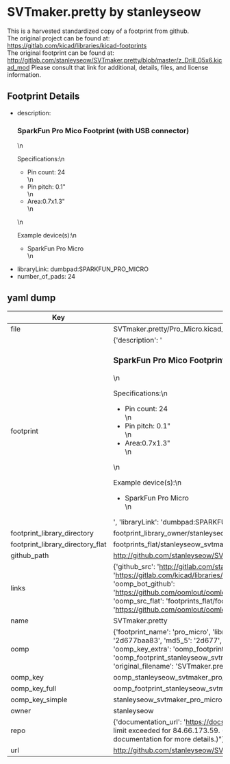 # SVTmaker.pretty by stanleyseow  
This is a harvested standardized copy of a footprint from github.  
The original project can be found at:  
https://gitlab.com/kicad/libraries/kicad-footprints  
The original footprint can be found at:
http://gitlab.com/stanleyseow/SVTmaker.pretty/blob/master/z_Drill_05x6.kicad_mod
Please consult that link for additional, details, files, and license information.  
## Footprint Details
* description: <h3>SparkFun Pro Mico Footprint (with USB connector)</h3>\n<p>Specifications:\n<ul><li>Pin count: 24</li>\n<li>Pin pitch: 0.1"</li>\n<li>Area:0.7x1.3"</li>\n</ul></p>\n<p>Example device(s):\n<ul><li>SparkFun Pro Micro</li>\n</ul></p>  
* libraryLink: dumbpad:SPARKFUN_PRO_MICRO  
* number_of_pads: 24  
## yaml dump  
| Key | Value |  
| --- | --- |  
| file | SVTmaker.pretty/Pro_Micro.kicad_mod |  
| footprint | {'description': '<h3>SparkFun Pro Mico Footprint (with USB connector)</h3>\\n<p>Specifications:\\n<ul><li>Pin count: 24</li>\\n<li>Pin pitch: 0.1"</li>\\n<li>Area:0.7x1.3"</li>\\n</ul></p>\\n<p>Example device(s):\\n<ul><li>SparkFun Pro Micro</li>\\n</ul></p>', 'libraryLink': 'dumbpad:SPARKFUN_PRO_MICRO', 'number_of_pads': 24} |  
| footprint_library_directory | footprint_library_owner/stanleyseow_SVTmaker.pretty |  
| footprint_library_directory_flat | footprints_flat/stanleyseow_svtmaker_pro_micro/working |  
| github_path | http://github.com/stanleyseow/SVTmaker.pretty/blob/master/Pro_Micro.kicad_mod |  
| links | {'github_src': 'http://gitlab.com/stanleyseow/SVTmaker.pretty/blob/master/z_Drill_05x6.kicad_mod', 'github_src_repo': 'https://gitlab.com/kicad/libraries/kicad-footprints', 'oomp_bot': 'footprints/stanleyseow_svtmaker_pro_micro/working', 'oomp_bot_github': 'https://github.com/oomlout/oomlout_oomp_footprint_bot/tree/main/footprints/stanleyseow_svtmaker_pro_micro/working', 'oomp_src_flat': 'footprints_flat/footprints_flat/stanleyseow_svtmaker_pro_micro/working', 'oomp_src_flat_github': 'https://github.com/oomlout/oomlout_oomp_footprint_src/tree/main/footprints_flat/stanleyseow_svtmaker_pro_micro/working'} |  
| name | SVTmaker.pretty |  
| oomp | {'footprint_name': 'pro_micro', 'library_name': 'svtmaker', 'md5': '2d677baa8312c9f6766860c3a2a309ff', 'md5_10': '2d677baa83', 'md5_5': '2d677', 'md5_6': '2d677b', 'oomp_key': 'oomp_stanleyseow_svtmaker_pro_micro', 'oomp_key_extra': 'oomp_footprint_stanleyseow_svtmaker_pro_micro', 'oomp_key_full': 'oomp_footprint_stanleyseow_svtmaker_pro_micro_2d677b', 'oomp_key_simple': 'stanleyseow_svtmaker_pro_micro', 'original_filename': 'SVTmaker.pretty/Pro_Micro.kicad_mod', 'owner_name': 'stanleyseow'} |  
| oomp_key | oomp_stanleyseow_svtmaker_pro_micro |  
| oomp_key_full | oomp_footprint_stanleyseow_svtmaker_pro_micro |  
| oomp_key_simple | stanleyseow_svtmaker_pro_micro |  
| owner | stanleyseow |  
| repo | {'documentation_url': 'https://docs.github.com/rest/overview/resources-in-the-rest-api#rate-limiting', 'message': "API rate limit exceeded for 84.66.173.59. (But here's the good news: Authenticated requests get a higher rate limit. Check out the documentation for more details.)"} |  
| url | http://github.com/stanleyseow/SVTmaker.pretty |  

